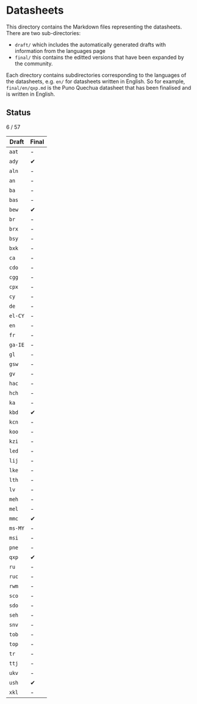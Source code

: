 ﻿# Datasheets

This directory contains the Markdown files representing the datasheets. There
are two sub-directories:

* `draft/` which includes the automatically generated drafts with information from the languages page
* `final/` this contains the editted versions that have been expanded by the community.

Each directory contains subdirectories corresponding to the languages of the datasheets, e.g. `en/` for datasheets written in English. So for example, `final/en/qxp.md` is the Puno Quechua datasheet that has been finalised and is written in English.

## Status

6 / 57

| Draft | Final |
|-------|-------|
| `aat` | - |
| `ady` | ✔ |
| `aln` | - |
| `an` | - |
| `ba` | - |
| `bas` | - |
| `bew` | ✔ |
| `br` | - |
| `brx` | - |
| `bsy` | - |
| `bxk` | - |
| `ca` | - |
| `cdo` | - |
| `cgg` | - |
| `cpx` | - |
| `cy` | - |
| `de` | - |
| `el-CY` | - |
| `en` | - |
| `fr` | - |
| `ga-IE` | - |
| `gl` | - |
| `gsw` | - |
| `gv` | - |
| `hac` | - |
| `hch` | - |
| `ka` | - |
| `kbd` | ✔ |
| `kcn` | - |
| `koo` | - |
| `kzi` | - |
| `led` | - |
| `lij` | - |
| `lke` | - |
| `lth` | - |
| `lv` | - |
| `meh` | - |
| `mel` | - |
| `mmc` | ✔ |
| `ms-MY` | - |
| `msi` | - |
| `pne` | - |
| `qxp` | ✔ |
| `ru` | - |
| `ruc` | - |
| `rwm` | - |
| `sco` | - |
| `sdo` | - |
| `seh` | - |
| `snv` | - |
| `tob` | - |
| `top` | - |
| `tr` | - |
| `ttj` | - |
| `ukv` | - |
| `ush` | ✔ |
| `xkl` | - |

